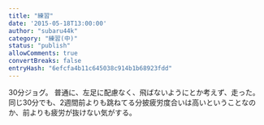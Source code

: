 ```yaml
---
title: "練習"
date: '2015-05-18T13:00:00'
author: "subaru44k"
category: "練習(中)"
status: "publish"
allowComments: true
convertBreaks: false
entryHash: "6efcfa4b11c645038c914b1b68923fdd"
---
```

30分ジョグ。
普通に、左足に配慮なく、飛ばないようにとか考えず、走った。同じ30分でも、2週間前よりも跳ねてる分披疲労度合いは高いということなのか、前よりも疲労が抜けない気がする。
